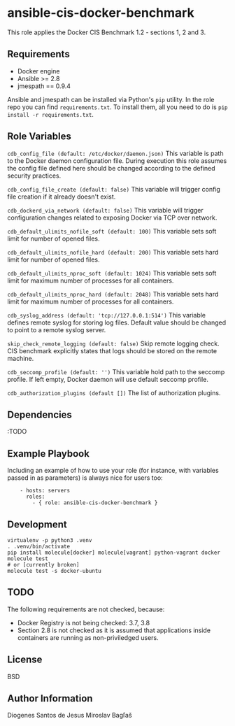 ansible-cis-docker-benchmark
=========

This role applies the Docker CIS Benchmark 1.2 - sections 1, 2 and 3.

Requirements
------------

- Docker engine
- Ansible >= 2.8
- jmespath == 0.9.4

Ansible and jmespath can be installed via Python's `pip` utility. In the role repo you can find `requirements.txt`.
To install them, all you need to do is `pip install -r requirements.txt`.

Role Variables
--------------

`cdb_config_file (default: /etc/docker/daemon.json)`
This variable is path to the Docker daemon configuration file. During execution this role assumes the config file defined here should be changed according to the defined security practices.

`cdb_config_file_create (default: false)`
This variable will trigger config file creation if it already doesn't exist.

`cdb_dockerd_via_network (default: false)`
This variable will trigger configuration changes related to exposing Docker via TCP over network.

`cdb_default_ulimits_nofile_soft (default: 100)`
This variable sets soft limit for number of opened files.

`cdb_default_ulimits_nofile_hard (default: 200)`
This variable sets hard limit for number of opened files.

`cdb_default_ulimits_nproc_soft (default: 1024)`
This variable sets soft limit for maximum number of processes for all containers.

`cdb_default_ulimits_nproc_hard (default: 2048)`
This variable sets hard limit for maximum number of processes for all containers.

`cdb_syslog_address (default: 'tcp://127.0.0.1:514')`
This variable defines remote syslog for storing log files.
Default value should be changed to point to a remote syslog server.

`skip_check_remote_logging (default: false)`
Skip remote logging check. CIS benchmark explicitly states that logs should be stored on the remote machine.

`cdb_seccomp_profile (default: '')`
This variable hold path to the seccomp profile.
If left empty, Docker daemon will use default seccomp profile.

`cdb_authorization_plugins (default [])`
The list of authorization plugins.


Dependencies
------------

:TODO

Example Playbook
----------------

Including an example of how to use your role (for instance, with variables passed in as parameters) is always nice for users too:


```
    - hosts: servers
      roles:
        - { role: ansible-cis-docker-benchmark }

```

Development
-----------

```
virtualenv -p python3 .venv
. .venv/bin/activate
pip install molecule[docker] molecule[vagrant] python-vagrant docker
molecule test
# or [currently broken]
molecule test -s docker-ubuntu
````

TODO
-----

The following requirements are not checked, because:

* Docker Registry is not being checked: 3.7, 3.8
* Section 2.8 is not checked as it is assumed that applications inside containers are running as non-priviledged users.

License
-------

BSD

Author Information
------------------

Diogenes Santos de Jesus
Miroslav Bagľaš
